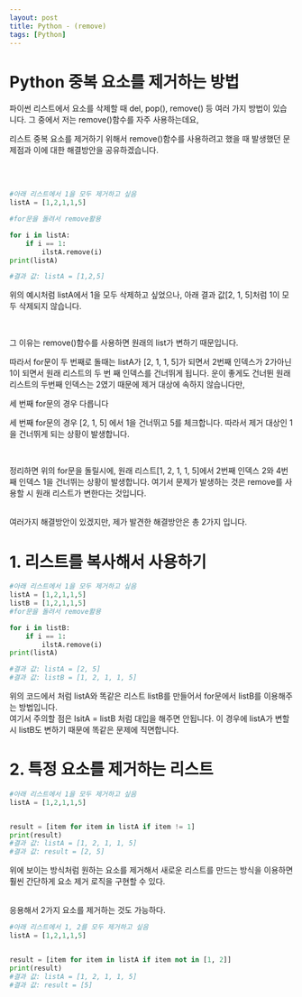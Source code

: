 ```yaml
---
layout: post
title: Python - (remove)
tags: [Python]
---
```





# Python 중복 요소를 제거하는 방법

파이썬 리스트에서 요소를 삭제할 때 del, pop(), remove() 등 여러 가지 방법이 있습니다.
그 중에서 저는 remove()함수를 자주 사용하는데요,

리스트 중복 요소를 제거하기 위해서 remove()함수를 사용하려고 했을 때 발생했던 문제점과 이에 대한 해결방안을 공유하겠습니다.


<br>
<br>

```python
#아래 리스트에서 1을 모두 제거하고 싶음
listA = [1,2,1,1,5]

#for문을 돌려서 remove활용

for i in listA:
    if i == 1:
        ilstA.remove(i)
print(listA)

#결과 값: listA = [1,2,5]

```

위의 예시처럼 listA에서 1을 모두 삭제하고 싶었으나, 아래 결과 값[2, 1, 5]처럼 1이 모두 삭제되지 않습니다.

<br>

그 이유는 remove()함수를 사용하면 원래의 list가 변하기 때문입니다.
<br>

따라서 for문이 두 번째로 돌때는 listA가 [2, 1, 1, 5]가 되면서 2번째 인덱스가 2가아닌 1이 되면서 원래 리스트의 두 번 째 인덱스를 건너뛰게 됩니다.
운이 좋게도 건너뛴 원래 리스트의 두번째 인덱스는 2였기 때문에 제거 대상에 속하지 않습니다만,
<br>

세 번째 for문의 경우 다릅니다
<br>

세 번째 for문의 경우 [2, 1, 5] 에서 1을 건너뛰고 5를 체크합니다. 따라서 제거 대상인 1을 건너뛰게 되는 상황이 발생합니다.

<br>

정리하면 위의 for문을 돌릴시에, 원래 리스트[1, 2, 1, 1, 5]에서 2번째 인덱스 2와 4번째 인덱스 1을 건너뛰는 상황이 발생합니다.
여기서 문제가 발생하는 것은 remove를 사용할 시 원래 리스트가 변한다는 것입니다.

<br>
여러가지 해결방안이 있겠지만, 제가 발견한 해결방안은 총 2가지 입니다.

<br>

# 1. 리스트를 복사해서 사용하기

```python
#아래 리스트에서 1을 모두 제거하고 싶음
listA = [1,2,1,1,5]
listB = [1,2,1,1,5]
#for문을 돌려서 remove활용

for i in listB:
    if i == 1:
        ilstA.remove(i)
print(listA)

#결과 값: listA = [2, 5]
#결과 값: listB = [1, 2, 1, 1, 5]
```

위의 코드에서 처럼 listA와 똑같은 리스트 listB를 만들어서 for문에서 listB를 이용해주는 방법입니다.
<br>
여기서 주의할 점은 lsitA = listB 처럼 대입을 해주면 안됩니다. 이 경우에 listA가 변할시 listB도 변하기 때문에 똑같은 문제에 직면합니다.




# 2. 특정 요소를 제거하는 리스트 

```python
#아래 리스트에서 1을 모두 제거하고 싶음
listA = [1,2,1,1,5]


result = [item for item in listA if item != 1]
print(result)
#결과 값: listA = [1, 2, 1, 1, 5]
#결과 값: result = [2, 5]

```

위에 보이는 방식처럼 원하는 요소를 제거해서 새로운 리스트를 만드는 방식을 이용하면 훨씬 간단하게 요소 제거 로직을 구현할 수 있다.

<br>
응용해서 2가지 요소를 제거하는 것도 가능하다.

```python
#아래 리스트에서 1, 2를 모두 제거하고 싶음
listA = [1,2,1,1,5]


result = [item for item in listA if item not in [1, 2]]
print(result)
#결과 값: listA = [1, 2, 1, 1, 5]
#결과 값: result = [5]

```
